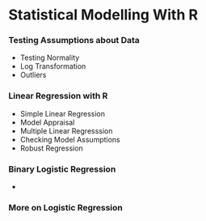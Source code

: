Statistical Modelling With R
====================================

### Testing Assumptions about Data
 * Testing Normality
 * Log Transformation
 * Outliers
 
### Linear Regression with R
 * Simple Linear Regression
 * Model Appraisal
 * Multiple Linear Regresssion
 * Checking Model Assumptions
 * Robust Regression
 
 ### Binary Logistic Regression
 * 
 
 ### More on Logistic Regression
